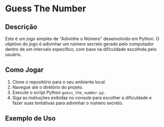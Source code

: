 # Guess The Number

## Descrição
Este é um jogo simples de "Adivinhe o Número" desenvolvido em Python. O objetivo do jogo é adivinhar um número secreto gerado pelo computador dentro de um intervalo específico, com base na dificuldade escolhida pelo usuário.

## Como Jogar
1. Clone o repositório para o seu ambiente local.
2. Navegue até o diretório do projeto.
3. Execute o script Python `guess_the_number.py`.
4. Siga as instruções exibidas no console para escolher a dificuldade e fazer suas tentativas para adivinhar o número secreto.

## Exemplo de Uso
